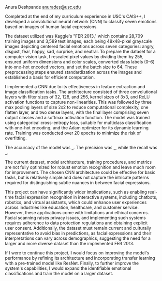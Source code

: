 Anura Deshpande
anurades@usc.edu

Completed at the end of my curriculum experience in USC's CAIS++, I developed a convolutional neural network (CNN) to classify seven emotions based on images of human facial expressions.

The dataset utilized was Kaggle's "FER 2013," which contains 28,709 training images and 3,589 test images, each being 48x48-pixel grayscale images depicting centered facial emotions across seven categories: angry, disgust, fear, happy, sad, surprise, and neutral. To prepare the dataset for a computer vision task, I rescaled pixel values by dividing them by 255, ensured uniform dimensions and color scales, converted class labels (0–6) into one-hot encoded vectors, and set the batch size to 64. These preprocessing steps ensured standardization across the images and established a basis for efficient computation.

I implemented a CNN due to its effectiveness in feature extraction and image classification tasks. The architecture consisted of three convolutional layers with filter sizes of 32, 128, and 256, kernel sizes of 3x3, and ReLU activation functions to capture non-linearities. This was followed by three max pooling layers of size 2x2 to reduce computational complexity, one flatten layer, and two dense layers, with the final layer comprising seven output classes and a softmax activation function. The model was trained using categorical cross-entropy loss, suitable for multiclass classification with one-hot encoding, and the Adam optimizer for its dynamic learning rate. Training was conducted over 20 epochs to minimize the risk of overfitting.

The accurcacy of the model was _. The precision was _, while the recall was _.

The current dataset, model architecture, training procedures, and metrics are not fully optimized for robust emotion recognition and leave much room for improvement. The chosen CNN architecture could be effective for basic tasks, but is relatively simple and does not capture the intricate patterns required for distinguishing subtle nuances in between facial expressions. 

This project can have significantly wider implications, such as enabling real-time facial expression recognition in interactive systems, including chatbots, robotics, and virtual assistants, which could enhance user experiences across industries like education, healthcare, and customer service. However, these applications come with limitations and ethical concerns. Facial scanning raises privacy issues, and implementing such systems requires adherence to data protection regulations and obtaining explicit user consent. Additionally, the dataset must remain current and culturally representative to avoid bias in predictions, as facial expressions and their interpretations can vary across demographics, suggesting the need for a larger and more diverse dataset than the implemented FER 2013.

If I were to continue this project, I would focus on improving the model's performance by refining its architecture and incorporating transfer learning with a pre-trained model like ResNet. Finally, to further improve the system's capabilities, I would expand the identifiable emotional classifications and train the model on a larger dataset.


